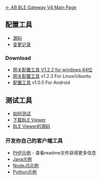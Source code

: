 [← AB BLE Gateway V4 Main Page](AB_BLE_Gateway_V4.md)

## 配置工具

* [源码](https://github.com/AprilBrother/gw4-config-tool)
* [变更记录](https://github.com/AprilBrother/gw4-config-tool/wiki/ChangeLog)

### Download

- [网关配置工具 V1.2.2 for windows 64位][config-tool-link]
- [网关配置工具](https://i1.aprbrother.com/gw-config-tool-1.2.3_amd64.deb.zip) v1.2.3 For Linux/Ubuntu
- [配置工具](https://i1.aprbrother.com/gw-config-tool-v1.0.5.apk) v1.0.5 For Android

## 测试工具

- [如何测试](Quick_Start_For_AB_BLE_Gateway_V4.md#How_To_Test)
- [下载BLE Viewer](https://i1.aprbrother.com/ble-viewer-setup-1.0.2.zip)
- [BLE Viewer的源码](https://github.com/AprilBrother/ble-viewer)

### 开发你自己的客户端工具

* [PHP示例](https://github.com/AprilBrother/ab-ble-gateway-sdk-php) - 查看readme文件获得更多信息
* [Java示例](https://github.com/AprilBrother/ab-ble-gateway-sdk/tree/master/gateway-v4/examples/java)
* [NodeJS示例](https://github.com/AprilBrother/ab-ble-gateway-sdk/tree/master/gateway-v4/examples/nodejs)
* [Python示例](https://github.com/AprilBrother/ab-ble-gateway-sdk/tree/master/gateway-v4/examples/python)

[config-tool-link]: https://i1.aprbrother.com/gw4-config-tool-v1.2.2.zip "Gateway Configure Tool"
